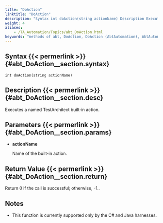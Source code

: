 ```yaml
--- 
title: "DoAction"
linktitle: "DoAction"
description: "Syntax int doAction(string actionName) Description Executes a named TestArchitect built-in action. Parameters actionName Name of the built-in action. Return Value Return 0 if the call is successful; ..."
weight: 4
aliases: 
    - /TA_Automation/Topics/abt_DoAction.html
keywords: "methods of abt, DoAction, DoAction (AbtAutomation), AbtAutomation, doaction, abtautomation doaction, execute TA built-in action"
---
```


## Syntax {{< permerlink >}} {#abt_DoAction__section.syntax} 

`int doAction(string actionName)`

## Description {{< permerlink >}} {#abt_DoAction__section.desc} 

Executes a named TestArchitect built-in action.

## Parameters {{< permerlink >}} {#abt_DoAction__section.params} 

-   **actionName**

    Name of the built-in action.


## Return Value {{< permerlink >}} {#abt_DoAction__section.return} 

Return 0 if the call is successful; otherwise, -1..

## Notes

-   This function is currently supported only by the C\# and Java harnesses.




